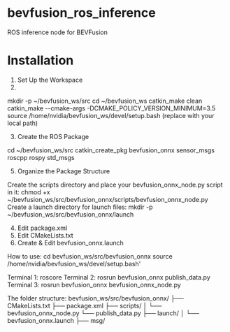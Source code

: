 # bevfusion_ros_inference
ROS inference node for BEVFusion

# Installation

1. Set Up the Workspace
2. 
mkdir -p ~/bevfusion_ws/src
cd ~/bevfusion_ws
catkin_make clean
catkin_make --cmake-args -DCMAKE_POLICY_VERSION_MINIMUM=3.5
source /home/nvidia/bevfusion_ws/devel/setup.bash (replace with your local path)

3. Create the ROS Package

cd ~/bevfusion_ws/src
catkin_create_pkg bevfusion_onnx sensor_msgs roscpp rospy std_msgs

5. Organize the Package Structure

Create the scripts directory and place your bevfusion_onnx_node.py script in it:
chmod +x ~/bevfusion_ws/src/bevfusion_onnx/scripts/bevfusion_onnx_node.py
Create a launch directory for launch files:
mkdir -p ~/bevfusion_ws/src/bevfusion_onnx/launch

4. Edit package.xml
5. Edit CMakeLists.txt
6. Create & Edit bevfusion_onnx.launch

How to use:
cd bevfusion_ws/src/bevfusion_onnx
source /home/nvidia/bevfusion_ws/devel/setup.bash'

Terminal 1: roscore
Terminal 2: rosrun bevfusion_onnx publish_data.py 
Terminal 3: rosrun bevfusion_onnx bevfusion_onnx_node.py

The folder structure:
bevfusion_ws/src/bevfusion_onnx/
├── CMakeLists.txt
├── package.xml
├── scripts/
│   └── bevfusion_onnx_node.py
    └── publish_data.py
├── launch/
│   └── bevfusion_onnx.launch
├── msg/
